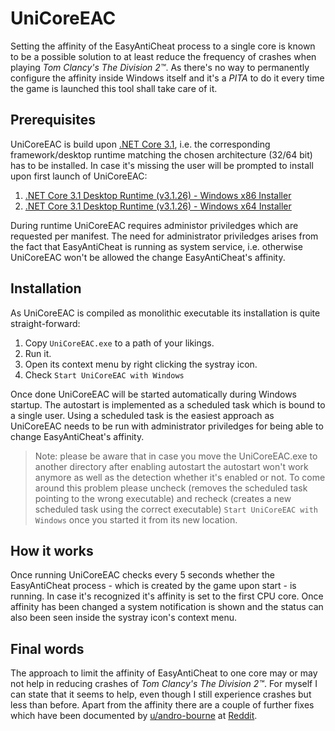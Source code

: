 # UniCoreEAC

Setting the affinity of the EasyAntiCheat process to a single core is known to be a possible solution to at least reduce the frequency of crashes when playing _Tom Clancy's The Division 2™_. As there's no way to permanently configure the affinity inside Windows itself and it's a *PITA* to do it every time the game is launched this tool shall take care of it.

## Prerequisites
UniCoreEAC is build upon [.NET Core 3.1](https://dotnet.microsoft.com/en-us/download/dotnet/3.1), i.e. the corresponding framework/desktop runtime matching the chosen architecture (32/64 bit) has to be installed. In case it's missing the user will be prompted to install upon first launch of UniCoreEAC:

1. [.NET Core 3.1 Desktop Runtime (v3.1.26) - Windows x86 Installer](https://dotnet.microsoft.com/en-us/download/dotnet/thank-you/runtime-desktop-3.1.26-windows-x86-installer)
2. [.NET Core 3.1 Desktop Runtime (v3.1.26) - Windows x64 Installer](https://dotnet.microsoft.com/en-us/download/dotnet/thank-you/runtime-desktop-3.1.26-windows-x64-installer)

During runtime UniCoreEAC requires administor priviledges which are requested per manifest. The need for administrator priviledges arises from the fact that EasyAntiCheat is running as system service, i.e. otherwise UniCoreEAC won't be allowed the change EasyAntiCheat's affinity.

## Installation
As UniCoreEAC is compiled as monolithic executable its installation is quite straight-forward: 

 1. Copy `UniCoreEAC.exe` to a path of your likings.
 2. Run it.
 3. Open its context menu by right clicking the systray icon.
 4. Check `Start UniCoreEAC with Windows`

Once done UniCoreEAC will be started automatically during Windows startup. The autostart is implemented as a scheduled task which is bound to a single user. Using a scheduled task is the easiest approach as UniCoreEAC needs to be run with administrator priviledges for being able to change EasyAntiCheat's affinity.

> Note: please be aware that in case you move the UniCoreEAC.exe to another directory after enabling autostart the autostart won't work anymore as well as the detection whether it's enabled or not. To come around this problem please uncheck (removes the scheduled task pointing to the wrong executable) and recheck (creates a new scheduled task using the correct executable) `Start UniCoreEAC with Windows` once you started it from its new location.

## How it works
Once running UniCoreEAC checks every 5 seconds whether the EasyAntiCheat process - which is created by the game upon start - is running. In case it's recognized it's affinity is set to the first CPU core. Once affinity has been changed a system notification is shown and the status can also been seen inside the systray icon's context menu.

## Final words
The approach to limit the affinity of EasyAntiCheat to one core may or may not help in reducing crashes of _Tom Clancy's The Division 2™_. For myself I can state that it seems to help, even though I still experience crashes but less than before. Apart from the affinity there are a couple of further fixes which have been documented by [u/andro-bourne](https://www.reddit.com/user/andro-bourne/) at [Reddit](https://www.reddit.com/r/thedivision/comments/uwzv6n/div_2_crash_fix_stopped_interacting_with_windows/).
